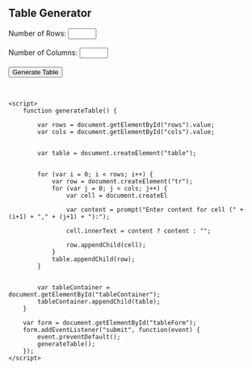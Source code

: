 <!DOCTYPE html>
<html>
<head>
	<title>Table Generator</title>
	<style>
		table, th, td {
			border: 1px solid black;
			border-collapse: collapse;
		}
	</style>
</head>
<body>
	<h2>Table Generator</h2>
	<form id="tableForm">
		<label for="rows">Number of Rows:</label>
		<input type="number" id="rows" name="rows" min="1" max="10"><br><br>
		<label for="cols">Number of Columns:</label>
		<input type="number" id="cols" name="cols" min="1" max="10"><br><br>
		<button type="button" onclick="generateTable()">Generate Table</button>
	</form>
	<br>
	<div id="tableContainer"></div>

	<script>
		function generateTable() {
			
			var rows = document.getElementById("rows").value;
			var cols = document.getElementById("cols").value;

			
			var table = document.createElement("table");

			
			for (var i = 0; i < rows; i++) {
				var row = document.createElement("tr");
				for (var j = 0; j < cols; j++) {
					var cell = document.createEl
					
					var content = prompt("Enter content for cell (" + (i+1) + "," + (j+1) + "):");

					cell.innerText = content ? content : "";

					row.appendChild(cell);
				}
				table.appendChild(row);
			}

			
			var tableContainer = document.getElementById("tableContainer");
			tableContainer.appendChild(table);
		}

		var form = document.getElementById("tableForm");
		form.addEventListener("submit", function(event) {
			event.preventDefault(); 
			generateTable(); 
		});
	</script>
</body>
</html>
